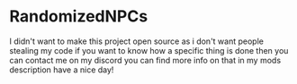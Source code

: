 # RandomizedNPCs
I didn't want to make this project open source as i don't want people stealing my code if you want to know how a specific thing is done then you can contact me on my discord you can find more info on that in my mods description have a nice day!
